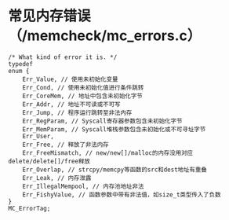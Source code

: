 # 常见内存错误（/memcheck/mc_errors.c）

    /* What kind of error it is. */
    typedef 
    enum { 
        Err_Value, // 使用未初始化变量
        Err_Cond, // 使用未初始化值进行条件跳转
        Err_CoreMem, // 地址中包含未初始化字节
        Err_Addr, // 地址不可读或不可写
        Err_Jump, // 程序运行跳转至非法内存
        Err_RegParam, // Syscall寄存器参数包含未初始化字节
        Err_MemParam, // Syscall堆栈参数包含未初始化或不可寻址字节
        Err_User,
        Err_Free, // 释放了非法内存
        Err_FreeMismatch, // new/new[]/malloc的内存没用对应delete/delete[]/free释放
        Err_Overlap, // strcpy/memcpy等函数的src和dest地址有重叠
        Err_Leak, // 内存泄露
        Err_IllegalMempool, // 内存池地址非法
        Err_FishyValue, // 函数参数中带有非法值，如size_t类型传入了负数
    }
    MC_ErrorTag;


